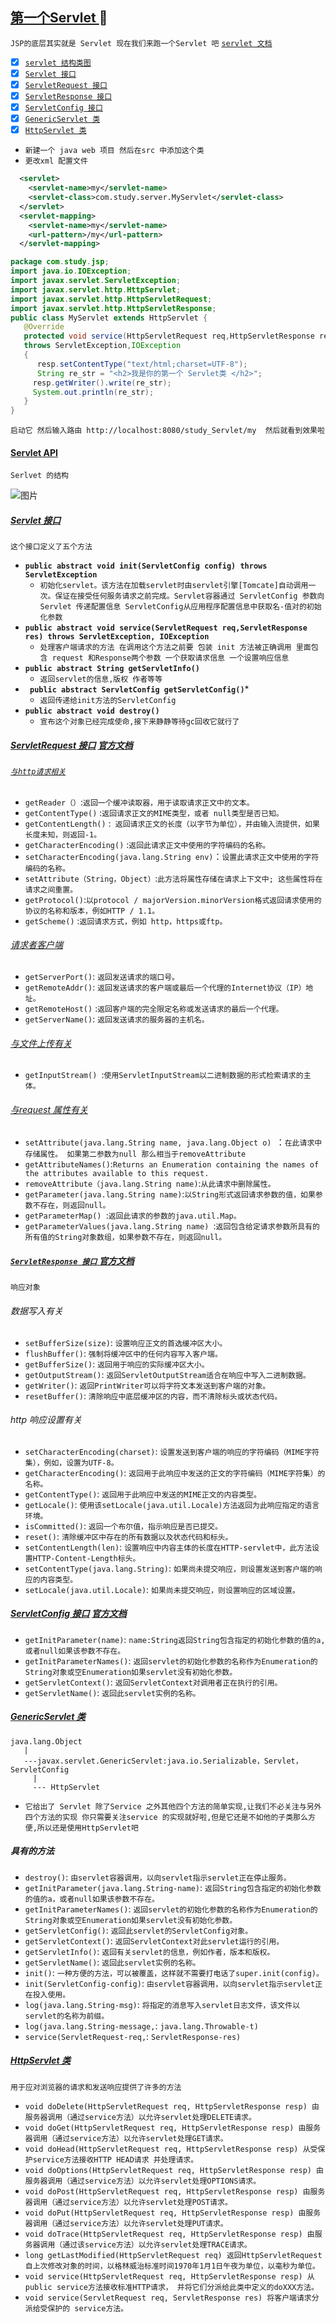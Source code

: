 [第一个Servlet ](#top) <span id="top"></span>  	:maple_leaf:
-----
`JSP的底层其实就是 Servlet 现在我们来跑一个Servlet 吧` [`servlet 文档`](https://docs.oracle.com/cd/E17802_01/products/products/servlet/2.1/api/packages.html)

- [x] [`servlet 结构类图`](#servletapi)
- [x] [`Servlet 接口`](#interface)
- [x] [`ServletRequest 接口`](#servletrequest)
- [x] [`ServletResponse 接口`](#servletresponse)
- [x] [`ServletConfig 接口`](#servletconfig)
- [x] [`GenericServlet 类`](#genericservlet)
- [x] [`HttpServlet 类`](#httpservlet)

* `新建一个 java web 项目 然后在src 中添加这个类`
* `更改xml 配置文件`
```xml
  <servlet>
  	<servlet-name>my</servlet-name>
  	<servlet-class>com.study.server.MyServlet</servlet-class>
  </servlet>
  <servlet-mapping>
  	<servlet-name>my</servlet-name>
  	<url-pattern>/my</url-pattern>
  </servlet-mapping>
```
```JAVA
package com.study.jsp;
import java.io.IOException;
import javax.servlet.ServletException;
import javax.servlet.http.HttpServlet;
import javax.servlet.http.HttpServletRequest;
import javax.servlet.http.HttpServletResponse;
public class MyServlet extends HttpServlet {
   @Override
   protected void service(HttpServletRequest req,HttpServletResponse resp)
   throws ServletException,IOException
   {
      resp.setContentType("text/html;charset=UTF-8");
      String re_str = "<h2>我是你的第一个 Servlet类 </h2>";
     resp.getWriter().write(re_str);
     System.out.println(re_str);
   }
}
```
`启动它 然后输入路由 http://localhost:8080/study_Servlet/my  然后就看到效果啦`
#### [Servlet API](#top) <span id="servletapi"></span> 
`Serlvet 的结构`

![图片](/Image/Servlet.png)

##### [Servlet 接口](#top) <span id="interface"></span> 
`这个接口定义了五个方法`
* **`public abstract void init(ServletConfig config) throws ServletException`** 
	* `初始化servlet。该方法在加载servlet时由servlet引擎[Tomcate]自动调用一次。保证在接受任何服务请求之前完成。Servlet容器通过 ServletConfig 参数向Servlet 传递配置信息 ServletConfig从应用程序配置信息中获取名-值对的初始化参数`
* **`public abstract void service(ServletRequest req,ServletResponse res) throws ServletException, IOException`**
	* `处理客户端请求的方法 在调用这个方法之前要 包装 init 方法被正确调用 里面包含 request 和Response两个参数 一个获取请求信息 一个设置响应信息`
* **`public abstract String getServletInfo()`**
	* `返回servlet的信息,版权 作者等等`
* **` public abstract ServletConfig getServletConfig()`***
	* `返回传递给init方法的ServletConfig`
* **`public abstract void destroy()`**
	* `宣布这个对象已经完成使命,接下来静静等待gc回收它就行了`
##### [ServletRequest 接口](#top) <span id="servletrequest"></span> [官方文档](http://tomcat.apache.org/tomcat-5.5-doc/servletapi/javax/servlet/ServletRequest.html)
###### [`与http请求相关`](#httpRequestforservlet)
* `getReader（）`:`返回一个缓冲读取器，用于读取请求正文中的文本。`
* `getContentType()` :`返回请求正文的MIME类型，或者 null类型是否已知。`	
* `getContentLength()` :` 返回请求正文的长度（以字节为单位），并由输入流提供，如果长度未知，则返回-1。`
* `getCharacterEncoding()` :`返回此请求正文中使用的字符编码的名称。`
* `setCharacterEncoding(java.lang.String env)`：`设置此请求正文中使用的字符编码的名称。`
* `setAttribute（String，Object）`:`此方法将属性存储在请求上下文中; 这些属性将在请求之间重置。`
* `getProtocol()`:`以protocol / majorVersion.minorVersion格式返回请求使用的协议的名称和版本，例如HTTP / 1.1。`
* `getScheme()` :`返回请求方式，例如 http，https或ftp。`
###### [请求者客户端](#httpclientforservlet)
* `getServerPort()`: `返回发送请求的端口号。`
* `getRemoteAddr()`: `返回发送请求的客户端或最后一个代理的Internet协议（IP）地址。`
* `getRemoteHost()` :`返回客户端的完全限定名称或发送请求的最后一个代理。`
* `getServerName()`: `返回发送请求的服务器的主机名。`
###### [与文件上传有关](#httpFileforservlet)
* `getInputStream() `:`使用ServletInputStream以二进制数据的形式检索请求的主体。`
###### [与request 属性有关](#)
* `setAttribute(java.lang.String name, java.lang.Object o) `：`在此请求中存储属性。 如果第二参数为null 那么相当于removeAttribute`
* `getAttributeNames()`:`Returns an Enumeration containing the names of the attributes available to this request.`
* `removeAttribute（java.lang.String name)`:`从此请求中删除属性。`
* `getParameter(java.lang.String name)`:`以String形式返回请求参数的值，如果参数不存在，则返回null。`
* `getParameterMap() `:`返回此请求的参数的java.util.Map。`
* `getParameterValues(java.lang.String name) `:`返回包含给定请求参数所具有的所有值的String对象数组，如果参数不存在，则返回null。`
##### [`ServletResponse 接口` ](#top)   <span id="servletresponse"></span> [官方文档](http://tomcat.apache.org/tomcat-5.5-doc/servletapi/javax/servlet/ServletResponse.html)
`响应对象`
###### 数据写入有关
* `setBufferSize(size)`: `设置响应正文的首选缓冲区大小。`
* `flushBuffer()`: `强制将缓冲区中的任何内容写入客户端。`
* `getBufferSize()`: `返回用于响应的实际缓冲区大小。`
* `getOutputStream()`: `返回ServletOutputStream适合在响应中写入二进制数据。`
* `getWriter()`: `返回PrintWriter可以将字符文本发送到客户端的对象。`
* `resetBuffer()`: `清除响应中底层缓冲区的内容，而不清除标头或状态代码。`
###### http 响应设置有关
* `setCharacterEncoding(charset)`: `设置发送到客户端的响应的字符编码（MIME字符集），例如，设置为UTF-8。`
* `getCharacterEncoding()`: `返回用于此响应中发送的正文的字符编码（MIME字符集）的名称。`
* `getContentType()`: `返回用于此响应中发送的MIME正文的内容类型。`
* `getLocale()`: `使用该setLocale(java.util.Locale)方法返回为此响应指定的语言环境。`
* `isCommitted()`: `返回一个布尔值，指示响应是否已提交。`
* `reset()`: `清除缓冲区中存在的所有数据以及状态代码和标头。`
* `setContentLength(len)`: `设置响应中内容主体的长度在HTTP-servlet中，此方法设置HTTP-Content-Length标头。`
* `setContentType(java.lang.String)`: `如果尚未提交响应，则设置发送到客户端的响应的内容类型。`
* `setLocale(java.util.Locale)`: `如果尚未提交响应，则设置响应的区域设置。`

##### [ServletConfig 接口](#top) <span id="servletconfig"></span> [官方文档](http://tomcat.apache.org/tomcat-5.5-doc/servletapi/javax/servlet/ServletConfig.html)
* `getInitParameter(name)`: `name:String返回String包含指定的初始化参数的值的a,或者null如果该参数不存在。`
* `getInitParameterNames()`: `返回servlet的初始化参数的名称作为Enumeration的String对象或空Enumeration如果servlet没有初始化参数。`
* `getServletContext()`: `返回ServletContext对调用者正在执行的引用。`
* `getServletName()`: `返回此servlet实例的名称。`
##### [GenericServlet 类](#top) <span id="genericservlet"></span> 
```
java.lang.Object
   |
   ---javax.servlet.GenericServlet:java.io.Serializable，Servlet，ServletConfig
     |
     --- HttpServlet
```
- `它给出了 Servlet 除了Service 之外其他四个方法的简单实现,让我们不必关注与另外四个方法的实现 你只需要关注service 的实现就好啦,但是它还是不如他的子类那么方便,所以还是使用HttpServlet吧 `
##### 具有的方法
* `destroy()`: `由servlet容器调用，以向servlet指示servlet正在停止服务。`
* `getInitParameter(java.lang.String-name)`: `返回String包含指定的初始化参数的值的a，或者null如果该参数不存在。`
* `getInitParameterNames()`: `返回servlet的初始化参数的名称作为Enumeration的String对象或空Enumeration如果servlet没有初始化参数。`
* `getServletConfig()`: `返回此servlet的ServletConfig对象。`
* `getServletContext()`: `返回ServletContext对此servlet运行的引用。`
* `getServletInfo()`: `返回有关servlet的信息，例如作者，版本和版权。`
* `getServletName()`: `返回此servlet实例的名称。`
* `init()`: `一种方便的方法，可以被覆盖，这样就不需要打电话了super.init(config)。`
* `init(ServletConfig-config)`: `由servlet容器调用，以向servlet指示servlet正在投入使用。`
* `log(java.lang.String-msg)`: `将指定的消息写入servlet日志文件，该文件以servlet的名称为前缀。`
* `log(java.lang.String-message,`: `java.lang.Throwable-t)`
* `service(ServletRequest-req,`: `ServletResponse-res)`

##### [HttpServlet 类](#top) <span id="httpservlet"></span> 
`用于应对浏览器的请求和发送响应提供了许多的方法`
* `void doDelete(HttpServletRequest req, HttpServletResponse resp) 由服务器调用（通过service方法）以允许servlet处理DELETE请求。`
* `void doGet(HttpServletRequest req, HttpServletResponse resp) 由服务器调用（通过service方法）以允许servlet处理GET请求。`
* `void doHead(HttpServletRequest req, HttpServletResponse resp) 从受保护service方法接收HTTP HEAD请求 并处理请求。`
* `void doOptions(HttpServletRequest req, HttpServletResponse resp) 由服务器调用（通过service方法）以允许servlet处理OPTIONS请求。`
* `void doPost(HttpServletRequest req, HttpServletResponse resp) 由服务器调用（通过service方法）以允许servlet处理POST请求。`
* `void doPut(HttpServletRequest req, HttpServletResponse resp) 由服务器调用（通过service方法）以允许servlet处理PUT请求。`
* `void doTrace(HttpServletRequest req, HttpServletResponse resp) 由服务器调用（通过该service方法）以允许servlet处理TRACE请求。`
* `long getLastModified(HttpServletRequest req) 返回HttpServletRequest 自上次修改对象的时间，以格林威治标准时间1970年1月1日午夜为单位，以毫秒为单位。`
* `void service(HttpServletRequest req, HttpServletResponse resp) 从public service方法接收标准HTTP请求， 并将它们分派给此类中定义的doXXX方法。`
* `void service(ServletRequest req, ServletResponse res) 将客户端请求分派给受保护的 service方法。`

